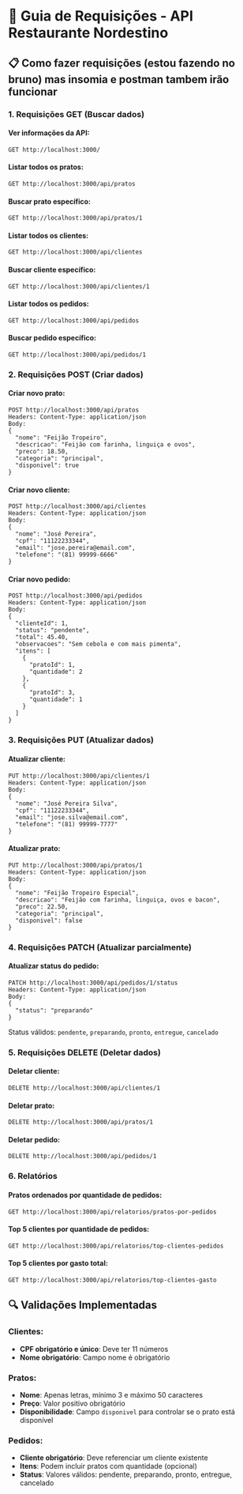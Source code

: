 # 🚀 Guia de Requisições - API Restaurante Nordestino

## 📋 Como fazer requisições (estou fazendo no bruno) mas insomia e postman tambem irão funcionar

### 1. Requisições GET (Buscar dados)

#### Ver informações da API:
```
GET http://localhost:3000/
```

#### Listar todos os pratos:
```
GET http://localhost:3000/api/pratos
```

#### Buscar prato específico:
```
GET http://localhost:3000/api/pratos/1
```

#### Listar todos os clientes:
```
GET http://localhost:3000/api/clientes
```

#### Buscar cliente específico:
```
GET http://localhost:3000/api/clientes/1
```

#### Listar todos os pedidos:
```
GET http://localhost:3000/api/pedidos
```

#### Buscar pedido específico:
```
GET http://localhost:3000/api/pedidos/1
```

### 2. Requisições POST (Criar dados)

#### Criar novo prato:
```
POST http://localhost:3000/api/pratos
Headers: Content-Type: application/json
Body:
{
  "nome": "Feijão Tropeiro",
  "descricao": "Feijão com farinha, linguiça e ovos",
  "preco": 18.50,
  "categoria": "principal",
  "disponivel": true
}
```

#### Criar novo cliente:
```
POST http://localhost:3000/api/clientes
Headers: Content-Type: application/json
Body:
{
  "nome": "José Pereira",
  "cpf": "11122233344",
  "email": "jose.pereira@email.com",
  "telefone": "(81) 99999-6666"
}
```

#### Criar novo pedido:
```
POST http://localhost:3000/api/pedidos
Headers: Content-Type: application/json
Body:
{
  "clienteId": 1,
  "status": "pendente",
  "total": 45.40,
  "observacoes": "Sem cebola e com mais pimenta",
  "itens": [
    {
      "pratoId": 1,
      "quantidade": 2
    },
    {
      "pratoId": 3,
      "quantidade": 1
    }
  ]
}
```

### 3. Requisições PUT (Atualizar dados)

#### Atualizar cliente:
```
PUT http://localhost:3000/api/clientes/1
Headers: Content-Type: application/json
Body:
{
  "nome": "José Pereira Silva",
  "cpf": "11122233344",
  "email": "jose.silva@email.com",
  "telefone": "(81) 99999-7777"
}
```

#### Atualizar prato:
```
PUT http://localhost:3000/api/pratos/1
Headers: Content-Type: application/json
Body:
{
  "nome": "Feijão Tropeiro Especial",
  "descricao": "Feijão com farinha, linguiça, ovos e bacon",
  "preco": 22.50,
  "categoria": "principal",
  "disponivel": false
}
```

### 4. Requisições PATCH (Atualizar parcialmente)

#### Atualizar status do pedido:
```
PATCH http://localhost:3000/api/pedidos/1/status
Headers: Content-Type: application/json
Body:
{
  "status": "preparando"
}
```

Status válidos: `pendente`, `preparando`, `pronto`, `entregue`, `cancelado`

### 5. Requisições DELETE (Deletar dados)

#### Deletar cliente:
```
DELETE http://localhost:3000/api/clientes/1
```

#### Deletar prato:
```
DELETE http://localhost:3000/api/pratos/1
```

#### Deletar pedido:
```
DELETE http://localhost:3000/api/pedidos/1
```

### 6. Relatórios

#### Pratos ordenados por quantidade de pedidos:
```
GET http://localhost:3000/api/relatorios/pratos-por-pedidos
```

#### Top 5 clientes por quantidade de pedidos:
```
GET http://localhost:3000/api/relatorios/top-clientes-pedidos
```

#### Top 5 clientes por gasto total:
```
GET http://localhost:3000/api/relatorios/top-clientes-gasto
```

## 🔍 Validações Implementadas

### Clientes:
- **CPF obrigatório e único**: Deve ter 11 números
- **Nome obrigatório**: Campo nome é obrigatório

### Pratos:
- **Nome**: Apenas letras, mínimo 3 e máximo 50 caracteres
- **Preço**: Valor positivo obrigatório
- **Disponibilidade**: Campo `disponivel` para controlar se o prato está disponível

### Pedidos:
- **Cliente obrigatório**: Deve referenciar um cliente existente
- **Itens**: Podem incluir pratos com quantidade (opcional)
- **Status**: Valores válidos: pendente, preparando, pronto, entregue, cancelado